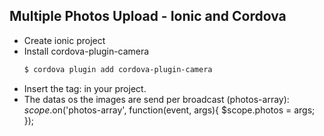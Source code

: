 ## Multiple Photos Upload - Ionic and Cordova

* Create ionic project
* Install cordova-plugin-camera
  ```sh
  $ cordova plugin add cordova-plugin-camera
  ```
* Insert the tag: <multiple-photos-upload max-photos="MAX_PHOTOS_VALUE"></multiple-photos-upload> in your project. 
* The datas os the images are send per broadcast (photos-array): 
  $scope.$on('photos-array', function(event, args){
      $scope.photos = args;
  });

